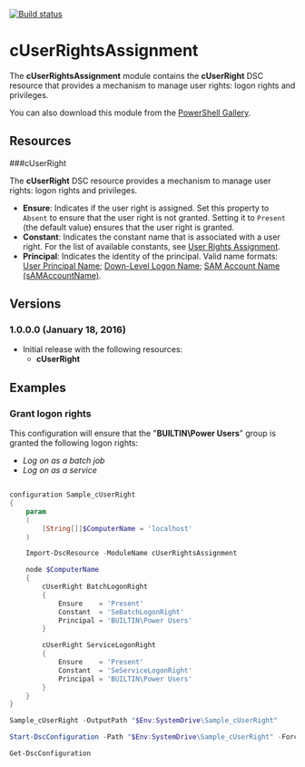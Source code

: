 [![Build status](https://ci.appveyor.com/api/projects/status/2povou5660b4ol7v/branch/master?svg=true)](https://ci.appveyor.com/project/SNikalaichyk/cuserrightsassignment/branch/master)

# cUserRightsAssignment
The **cUserRightsAssignment** module contains the **cUserRight** DSC resource that provides a mechanism to manage user rights: logon rights and privileges.

You can also download this module from the [PowerShell Gallery](https://www.powershellgallery.com/packages/cUserRightsAssignment).

## Resources

###cUserRight

The **cUserRight** DSC resource provides a mechanism to manage user rights: logon rights and privileges.

* **Ensure**: Indicates if the user right is assigned.
 Set this property to `Absent` to ensure that the user right is not granted.
 Setting it to `Present` (the default value) ensures that the user right is granted.
* **Constant**: Indicates the constant name that is associated with a user right.
 For the list of available constants, see [User Rights Assignment](https://technet.microsoft.com/en-us/library/dn221963.aspx).
* **Principal**: Indicates the identity of the principal.
 Valid name formats:
 [User Principal Name](https://msdn.microsoft.com/en-us/library/windows/desktop/aa380525%28v=vs.85%29.aspx#user_principal_name);
 [Down-Level Logon Name](https://msdn.microsoft.com/en-us/library/windows/desktop/aa380525%28v=vs.85%29.aspx#down_level_logon_name);
 [SAM Account Name (sAMAccountName)](https://msdn.microsoft.com/en-us/library/windows/desktop/ms679635%28v=vs.85%29.aspx).

## Versions

### 1.0.0.0 (January 18, 2016)

* Initial release with the following resources:
    * **cUserRight**

## Examples

### Grant logon rights

This configuration will ensure that the "**BUILTIN\Power Users**" group is granted the following logon rights:
* *Log on as a batch job*
* *Log on as a service*

```powershell

configuration Sample_cUserRight
{
    param
    (
        [String[]]$ComputerName = 'localhost'
    )

    Import-DscResource -ModuleName cUserRightsAssignment

    node $ComputerName
    {
        cUserRight BatchLogonRight
        {
            Ensure    = 'Present'
            Constant  = 'SeBatchLogonRight'
            Principal = 'BUILTIN\Power Users'
        }

        cUserRight ServiceLogonRight
        {
            Ensure    = 'Present'
            Constant  = 'SeServiceLogonRight'
            Principal = 'BUILTIN\Power Users'
        }
    }
}

Sample_cUserRight -OutputPath "$Env:SystemDrive\Sample_cUserRight"

Start-DscConfiguration -Path "$Env:SystemDrive\Sample_cUserRight" -Force -Verbose -Wait

Get-DscConfiguration

```
